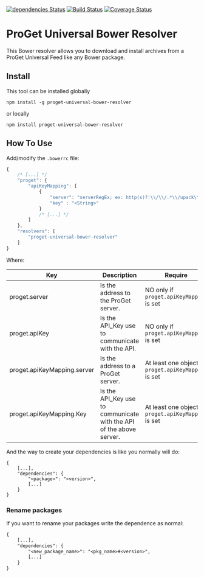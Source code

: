 [![dependencies Status](https://david-dm.org/WoltersKluwerCanada/proget-universal-bower-resolver/status.svg)](https://david-dm.org/WoltersKluwerCanada/proget-universal-bower-resolver) [![Build Status](https://travis-ci.org/WoltersKluwerCanada/proget-universal-bower-resolver.svg?branch=master)](https://travis-ci.org/WoltersKluwerCanada/proget-universal-bower-resolver) [![Coverage Status](https://coveralls.io/repos/github/WoltersKluwerCanada/proget-universal-bower-resolver/badge.svg?branch=master)](https://coveralls.io/github/WoltersKluwerCanada/proget-universal-bower-resolver?branch=master)

# ProGet Universal Bower Resolver

This Bower resolver allows you to download and install archives from a ProGet Universal Feed like any Bower package.

## Install
This tool can be installed globally
```
npm install -g proget-universal-bower-resolver
```
or locally
```
npm install proget-universal-bower-resolver
```

## How To Use

Add/modify the `.bowerrc` file:
```javascript
{
    /* [...] */
    "proget": {
        "apiKeyMapping": [
            {
                "server": "serverRegEx; ex: http(s)?:\\/\\/.*\\/upack\\/.*",
                "key" : "<String>"
            }
            /* [...] */
        ]
    },
    "resolvers": [
        "proget-universal-bower-resolver"
    ]
}
```

Where:

| Key                         | Description                                                         | Require                                              |
|-----------------------------|---------------------------------------------------------------------|------------------------------------------------------|
| proget.server               | Is the address to the ProGet server.                                | NO only if `proget.apiKeyMapping` is set             |
| proget.apiKey               | Is the API_Key use to communicate with the API.                     | NO only if `proget.apiKeyMapping` is set             |
| proget.apiKeyMapping.server | Is the address to a ProGet server.                                  | At least one object if `proget.apiKeyMapping` is set |
| proget.apiKeyMapping.Key    | Is the API_Key use to communicate with the API of the above server. | At least one object if `proget.apiKeyMapping` is set |


And the way to create your dependencies is like you normally will do:
```text
{
    [...],
    "dependencies": {
        "<package>": "<version>",
        [...]
    }
}
```

### Rename packages

If you want to rename your packages write the dependence as normal:

```txt
{
    [...],
    "dependencies": {
        "<new_package_name>": "<pkg_name>#<version>",
        [...]
    }
}
```
